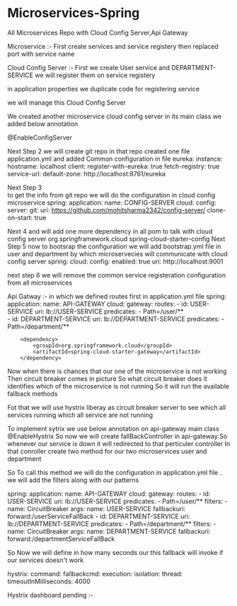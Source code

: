 # Microservices-Spring
All Microservices Repo with Cloud Config Server,Api Gateway


Microservice :- 
First create services
and service registery
then replaced port with service name


Cloud Config Server :- 
First we create User service and DEPARTMENT-SERVICE
we will register them on service registery

in application properties we duplicate code for registering service 

we will manage this Cloud Config Server 

We created another microservice cloud config server
in its main class we added below annotation

@EnableConfigServer

Next Step 2 we will create git repo 
in that repo created one file application.yml
 and added Common configuration in file
  eureka:
  instance:
    hostname: localhost
  client:
    register-with-eureka: true
    fetch-registry: true
    service-url:
      default-zone: http://localhost:8761/eureka
	  
	 
Next Step 3	 
	to get the info from git repo we will do the configuration in cloud config microservice 
	spring:
  application:
    name: CONFIG-SERVER
  cloud:
    config:
      server:
        git:
          uri: https://github.com/mohitsharma2342/config-server/
          clone-on-start: true

Next 4
 and will add one more dependency in all pom to talk with cloud config server
   <dependency>
			<groupId>org.springframework.cloud</groupId>
			<artifactId>spring-cloud-starter-config</artifactId>
		</dependency>
Next Step 5
 now to bootsrap the configuration we will add bootstrap.yml file in user and department
 by which microservecies will communicate with cloud config server
 spring:
  cloud:
    config:
      enabled: true
      uri: http://localhost:9001
	  
next step 6 we will remove the common service registeration configuration from all microservices





Api Gatway :- 
  in which we defined routes first in application.yml file
  spring:
  application:
    name: API-GATEWAY
  cloud:
    gateway:
      routes:
        - id: USER-SERVICE
          uri: lb://USER-SERVICE
          predicates:
            - Path=/user/**   
        - id: DEPARTMENT-SERVICE
          uri: lb://DEPARTMENT-SERVICE
          predicates:
            - Path=/department/**
			
			
		<dependency>
			<groupId>org.springframework.cloud</groupId>
			<artifactId>spring-cloud-starter-gateway</artifactId>
		</dependency>
         
Now  when there is chances that our one of the microservice is not working Then circuit breaker comes in picture
So what circuit breaker does it identifies which of the microservice is not running So it will run the available fallback methods 

Fot that we will use hystrix liberay as circuit breaker server to see which all services running which all service are not running

To implement sytrix we use below annotation on api-gateway main class
@EnableHystrix
So now we will create fallBackController in api-gateway So whenever our service is down it will redirected to that perticuler controller
 In that conroller create two method for our two microservices user and department

So To call this method we will do the configuration in application.yml file . we will add the filters along with our patterns

spring:
  application:
    name: API-GATEWAY
  cloud:
    gateway:
      routes:
        - id: USER-SERVICE
          uri: lb://USER-SERVICE
          predicates:
            - Path=/user/**
          filters:
            - name: CircuitBreaker
              args:
                name: USER-SERVICE
                fallbackuri: forward:/userServiceFallBack
        - id: DEPARTMENT-SERVICE
          uri: lb://DEPARTMENT-SERVICE
          predicates:
            - Path=/department/**
          filters:
            - name: CircuitBreaker
              args:
                name: DEPARTMENT-SERVICE
                fallbackuri: forward:/departmentServiceFallBack
				
So Now we will define in how many seconds our this fallback will invoke if our services doesn't work 

hystrix:
  command:
    fallbackcmd:
      execution:
        isolation:
          thread:
            timeoutInMilliseconds: 4000

Hystrix dashboard pending :-

